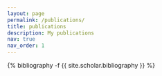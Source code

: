 ```yaml
---
layout: page
permalink: /publications/
title: publications
description: My publications
nav: true
nav_order: 1
---
```

<!-- _pages/publications.md -->
<div class="publications">

{% bibliography -f {{ site.scholar.bibliography }} %}

</div>